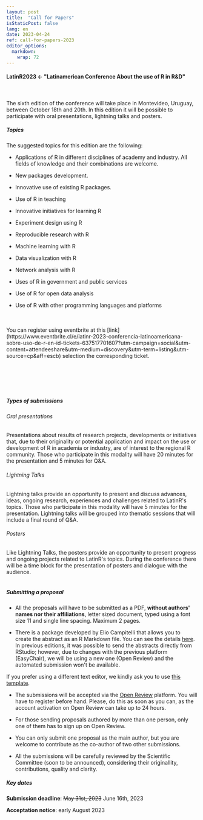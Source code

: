 ```yaml
---
layout: post
title:  "Call for Papers"
isStaticPost: false
lang: en
date: 2023-04-24
ref: call-for-papers-2023
editor_options: 
  markdown: 
    wrap: 72
---
```


#### LatinR2023 \<- "Latinamerican Conference About the use of R in R&D"

<br> <br> The sixth edition of the conference will take place in
Montevideo, Uruguay, between October 18th and 20th. In this edition it
will be possible to participate with oral presentations, lightning talks
and posters. <br>

##### Topics

The suggested topics for this edition are the following:

-   Applications of R in different disciplines of academy and industry.
    All fields of knowledge and their combinations are welcome.

-   New packages development.

-   Innovative use of existing R packages.

-   Use of R in teaching

-   Innovative initiatives for learning R

-   Experiment design using R

-   Reproducible research with R

-   Machine learning with R

-   Data visualization with R

-   Network analysis with R

-   Uses of R in government and public services

-   Use of R for open data analysis

-   Use of R with other programming languages and platforms <br><br>


<br>

<div class="boxBorder">
You can register using eventbrite at this [link](https://www.eventbrite.cl/e/latinr-2023-conferencia-latinoamericana-sobre-uso-de-r-en-id-tickets-637517701607?utm-campaign=social&utm-content=attendeeshare&utm-medium=discovery&utm-term=listing&utm-source=cp&aff=escb) selection the corresponding ticket.


</div>

<br><br><br><br>

##### Types of submissions

###### Oral presentations

Presentations about results of research projects, developments or
initiatives that, due to their originality or potential application and
impact on the use or development of R in academia or industry, are of
interest to the regional R community. Those who participate in this
modality will have 20 minutes for the presentation and 5 minutes for
Q&A. <br> 


###### Lightning Talks

Lightning talks provide an opportunity to present and discuss advances,
ideas, ongoing research, experiences and challenges related to LatinR's
topics. Those who participate in this modality will have 5 minutes for
the presentation. Lightning talks will be grouped into thematic sessions
that will include a final round of Q&A. <br> 

###### Posters

Like Lightning Talks, the posters provide an opportunity to present
progress and ongoing projects related to LatinR's topics. During the
conference there will be a time block for the presentation of posters
and dialogue with the audience. <br><br>

##### Submitting a proposal

-   All the proposals will have to be submitted as a PDF, **without
    authors' names nor their affiliations**, letter sized document,
    typed using a font size 11 and single line spacing. Maximum 2 pages.

-   There is a package developed by Elio Campitelli that allows you to
    create the abstract as an R Markdown file. You can see the details
    [here](https://latin-r.com/blog/latinr-package). In previous
    editions, it was possible to send the abstracts directly from
    RStudio; however, due to changes with the previous platform
    (EasyChair), we will be using a new one (Open Review) and the
    automated submission won't be available.

If you prefer using a different text editor, we kindly ask you to use
[this
template](https://docs.google.com/document/d/1bK7JrGb1qgr4abjF1kU9pXgqNOAtXFlx/edit?usp=sharing&ouid=107644076848762167027&rtpof=true&sd=true).

-   The submissions will be accepted via the [Open
    Review](https://openreview.net/group?id=LATIN-R.com/2023/Conference)
    platform. You will have to register before hand. Please, do this as
    soon as you can, as the account activation on Open Review can take
    up to 24 hours.

-   For those sending proposals authored by more than one person, only
    one of them has to sign up on Open Review.

-   You can only submit one proposal as the main author, but you are
    welcome to contribute as the co-author of two other submissions.

-   All the submissions will be carefully reviewed by the Scientific
    Committee (soon to be announced), considering their originallity,
    contributions, quality and clarity. <br>

##### Key dates

**Submission deadline**: ~~May 31st, 2023~~ June 16th, 2023

**Acceptation notice**: early August 2023
